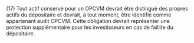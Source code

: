 (17) Tout actif conservé pour un OPCVM devrait être distingué des propres actifs du dépositaire et devrait, à tout moment, être identifié comme appartenant audit OPCVM. Cette obligation devrait représenter une protection supplémentaire pour les investisseurs en cas de faillite du dépositaire.